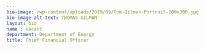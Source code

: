 ```yaml
---
bio-image: /wp-content/uploads/2019/09/Tom-Gilman-Portrait-200x300.jpg
bio-image-alt-text: THOMAS GILMAN
layout: bio
name : Vacant
department: Department of Energy
title: Chief Financial Officer
---
```


